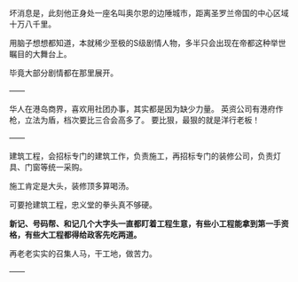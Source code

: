 坏消息是，此刻他正身处一座名叫奥尔恩的边陲城市，距离圣罗兰帝国的中心区域十万八千里。

用脑子想想都知道，本就稀少至极的S级剧情人物，多半只会出现在帝都这种举世瞩目的大舞台上。

毕竟大部分剧情都在那里展开。

——

华人在港岛商界，喜欢用社团办事，其实都是因为缺少力量。
英资公司有港府作枪，立法为盾，档次要比三合会高多了。
要比狠，最狠的就是洋行老板！

——

建筑工程，会招标专门的建筑工作，负责施工，再招标专门的装修公司，负责灯具、门窗等统一采购。

施工肯定是大头，装修顶多算喝汤。

可要抢建筑工程，忠义堂的拳头真不够硬。

**新记、号码帮、和记几个大字头一直都盯着工程生意，有些小工程能拿到第一手资格，有些大工程都得给政客先吃两道。**

再老老实实的召集人马，干工地，做苦力。

——

